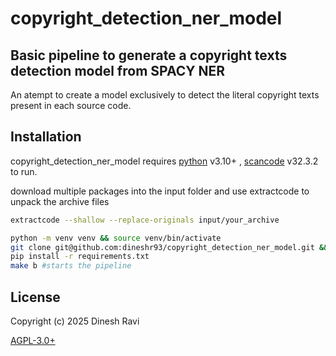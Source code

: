 # copyright_detection_ner_model
## Basic pipeline to generate a copyright texts detection model from SPACY NER

An atempt to create a model exclusively to detect the literal copyright texts present in each source code.

## Installation

copyright_detection_ner_model requires [python](https://www.python.org/downloads/) v3.10+ , [scancode](https://github.com/aboutcode-org/scancode-toolkit/releases/tag/v32.3.2) v32.3.2 to run.

download multiple packages into the input folder and use extractcode to unpack the archive files
```sh
extractcode --shallow --replace-originals input/your_archive
```
```sh
python -m venv venv && source venv/bin/activate
git clone git@github.com:dineshr93/copyright_detection_ner_model.git && cd copyright_detection_ner_model && \
pip install -r requirements.txt
make b #starts the pipeline
```


## License
Copyright (c) 2025 Dinesh Ravi

[AGPL-3.0+](https://www.gnu.org/licenses/agpl-3.0.de.html)
